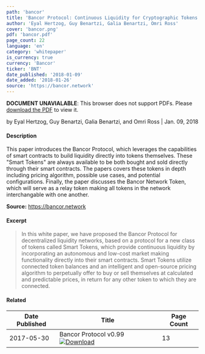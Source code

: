 ```yaml
---
path: 'bancor'
title: 'Bancor Protocol: Continuous Liquidity for Cryptographic Tokens through their Smart Contracts'
author: 'Eyal Hertzog, Guy Benartzi, Galia Benartzi, Omri Ross'
cover: 'bancor.png'
pdf: 'bancor.pdf'
page_count: 22
language: 'en'
category: 'whitepaper'
is_currency: true
currency: 'Bancor'
ticker: 'BNT'
date_published: '2018-01-09'
date_added: '2018-01-26'
source: 'https://bancor.network'
---
```


<object class="pdf_embed" data="/assets/pdf/bancor.pdf" type="application/pdf" width="100%" height="100%">
   <p><b>DOCUMENT UNAVIALABLE</b>: This browser does not support PDFs. Please <a href="/assets/pdf/bancor.pdf">download the PDF</a> to view it.</p>
</object>

by Eyal Hertzog, Guy Benartzi, Galia Benartzi, and Omri Ross | Jan. 09, 2018

#### Description
This paper introduces the Bancor Protocol, which leverages the capabilities of smart contracts to build liquidity directly into tokens themselves. These "Smart Tokens" are always available to be both bought and sold directly through their smart contracts. The papers covers these tokens in depth including pricing algorithm, possible use cases, and potential configurations. Finally, the paper discusses the Bancor Network Token, which will serve as a relay token making all tokens in the network interchangable with one another.

**Source:** https://bancor.network

#### Excerpt
> In this white paper, we have proposed the Bancor Protocol for decentralized liquidity networks, based on a protocol for a new class of tokens called Smart Tokens, which provide continuous liquidity by incorporating an autonomous and low-cost market making functionality directly into their smart contracts. Smart Tokens utilize connected token balances and an intelligent and open-source pricing algorithm to perpetually offer to buy or sell themselves at calculated and predictable prices, in return for any other token to which they are connected.

#### Related
Date Published | Title                                                                          | Page Count
---------------|--------------------------------------------------------------------------------|------------
2017-05-30     | Bancor Protocol v0.99 [![Download](/assets/download_cloud.svg)](/assets/pdf/bancor_draft.pdf) | 13
